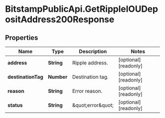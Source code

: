 # BitstampPublicApi.GetRippleIOUDepositAddress200Response

## Properties

Name | Type | Description | Notes
------------ | ------------- | ------------- | -------------
**address** | **String** | Ripple address. | [optional] [readonly] 
**destinationTag** | **Number** | Destination tag. | [optional] [readonly] 
**reason** | **String** | Error reason. | [optional] [readonly] 
**status** | **String** | \&quot;error\&quot; | [optional] [readonly] 


